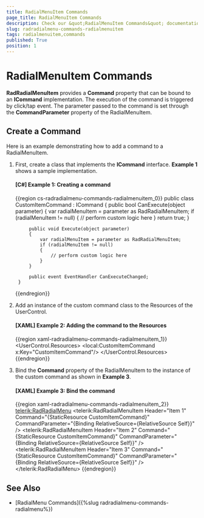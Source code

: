 ```yaml
---
title: RadialMenuItem Commands
page_title: RadialMenuItem Commands
description: Check our &quot;RadialMenuItem Commands&quot; documentation article for the RadRadialMenu {{ site.framework_name }} control.
slug: radradialmenu-commands-radialmenuitem
tags: radialmenuitem,commands
published: True
position: 1
---
```


# RadialMenuItem Commands

__RadRadialMenuItem__ provides a __Command__ property that can be bound to an __ICommand__ implementation. The execution of the command is triggered by click/tap event. The parameter passed to the command is set through the __CommandParameter__ property of the RadialMenuItem.        

## Create a Command

Here is an example demonstrating how to add a command to a RadialMenuItem.

1. First, create a class that implements the __ICommand__ interface. __Example 1__ shows a sample implementation.          

	#### __[C#] Example 1: Creating a command__

	{{region cs-radradialmenu-commands-radialmenuitem_0}}
		public class CustomItemCommand : ICommand
		{
		    public bool CanExecute(object parameter)
		    {
		        var radialMenuItem = parameter as RadRadialMenuItem;
		        if (radialMenuItem != null)
		        {
		            // perform custom logic here
		        }
		        return true;
		    }
		
		    public void Execute(object parameter)
		    {
		        var radialMenuItem = parameter as RadRadialMenuItem;
		        if (radialMenuItem != null)
		        {
		            // perform custom logic here                
		        }
		    }
		
		    public event EventHandler CanExecuteChanged;
		}
	{{endregion}}

1. Add an instance of the custom command class to the Resources of the UserControl.

	#### __[XAML] Example 2: Adding the command to the Resources__

	{{region xaml-radradialmenu-commands-radialmenuitem_1}}
		<UserControl.Resources>
		    <local:CustomItemCommand x:Key="CustomItemCommand"/>
		</UserControl.Resources>
	{{endregion}}

1. Bind the __Command__ property of the RadialMenuItem to the instance of the custom command as shown in __Example 3__.          

	#### __[XAML] Example 3: Bind the command__

	{{region xaml-radradialmenu-commands-radialmenuitem_2}}
		<telerik:RadRadialMenu>
		    <telerik:RadRadialMenuItem Header="Item 1" Command="{StaticResource CustomItemCommand}" 
		    CommandParameter="{Binding RelativeSource={RelativeSource Self}}" />
		    <telerik:RadRadialMenuItem Header="Item 2" Command="{StaticResource CustomItemCommand}" 
		    CommandParameter="{Binding RelativeSource={RelativeSource Self}}" />
		    <telerik:RadRadialMenuItem Header="Item 3" Command="{StaticResource CustomItemCommand}" 
		    CommandParameter="{Binding RelativeSource={RelativeSource Self}}" />
		</telerik:RadRadialMenu>
	{{endregion}}

## See Also

 * [RadialMenu Commands]({%slug radradialmenu-commands-radialmenu%})
